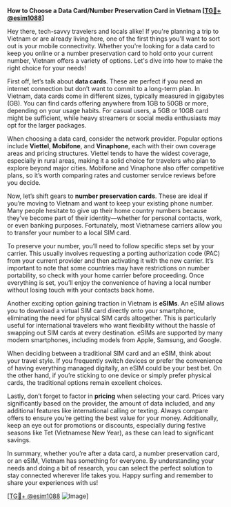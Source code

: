 **How to Choose a Data Card/Number Preservation Card in Vietnam [[TG💪+ @esim1088](https://t.me/s/esim1088)]**

Hey there, tech-savvy travelers and locals alike! If you're planning a trip to Vietnam or are already living here, one of the first things you'll want to sort out is your mobile connectivity. Whether you're looking for a data card to keep you online or a number preservation card to hold onto your current number, Vietnam offers a variety of options. Let's dive into how to make the right choice for your needs!

First off, let’s talk about **data cards**. These are perfect if you need an internet connection but don’t want to commit to a long-term plan. In Vietnam, data cards come in different sizes, typically measured in gigabytes (GB). You can find cards offering anywhere from 1GB to 50GB or more, depending on your usage habits. For casual users, a 5GB or 10GB card might be sufficient, while heavy streamers or social media enthusiasts may opt for the larger packages.

When choosing a data card, consider the network provider. Popular options include **Viettel**, **Mobifone**, and **Vinaphone**, each with their own coverage areas and pricing structures. Viettel tends to have the widest coverage, especially in rural areas, making it a solid choice for travelers who plan to explore beyond major cities. Mobifone and Vinaphone also offer competitive plans, so it’s worth comparing rates and customer service reviews before you decide.

Now, let’s shift gears to **number preservation cards**. These are ideal if you’re moving to Vietnam and want to keep your existing phone number. Many people hesitate to give up their home country numbers because they’ve become part of their identity—whether for personal contacts, work, or even banking purposes. Fortunately, most Vietnamese carriers allow you to transfer your number to a local SIM card.

To preserve your number, you’ll need to follow specific steps set by your carrier. This usually involves requesting a porting authorization code (PAC) from your current provider and then activating it with the new carrier. It’s important to note that some countries may have restrictions on number portability, so check with your home carrier before proceeding. Once everything is set, you’ll enjoy the convenience of having a local number without losing touch with your contacts back home.

Another exciting option gaining traction in Vietnam is **eSIMs**. An eSIM allows you to download a virtual SIM card directly onto your smartphone, eliminating the need for physical SIM cards altogether. This is particularly useful for international travelers who want flexibility without the hassle of swapping out SIM cards at every destination. eSIMs are supported by many modern smartphones, including models from Apple, Samsung, and Google.

When deciding between a traditional SIM card and an eSIM, think about your travel style. If you frequently switch devices or prefer the convenience of having everything managed digitally, an eSIM could be your best bet. On the other hand, if you’re sticking to one device or simply prefer physical cards, the traditional options remain excellent choices.

Lastly, don’t forget to factor in **pricing** when selecting your card. Prices vary significantly based on the provider, the amount of data included, and any additional features like international calling or texting. Always compare offers to ensure you’re getting the best value for your money. Additionally, keep an eye out for promotions or discounts, especially during festive seasons like Tet (Vietnamese New Year), as these can lead to significant savings.

In summary, whether you’re after a data card, a number preservation card, or an eSIM, Vietnam has something for everyone. By understanding your needs and doing a bit of research, you can select the perfect solution to stay connected wherever life takes you. Happy surfing and remember to share your experiences with us!

[[TG💪+ @esim1088](https://t.me/s/esim1088) ![Image](https://i.postimg.cc/Y0z9fWf4/image.png)]